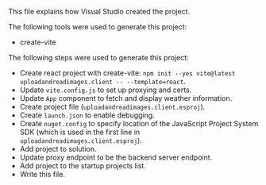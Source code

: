 This file explains how Visual Studio created the project.

The following tools were used to generate this project:
- create-vite

The following steps were used to generate this project:
- Create react project with create-vite: `npm init --yes vite@latest uploadandreadimages.client -- --template=react`.
- Update `vite.config.js` to set up proxying and certs.
- Update `App` component to fetch and display weather information.
- Create project file (`uploadandreadimages.client.esproj`).
- Create `launch.json` to enable debugging.
- Create `nuget.config` to specify location of the JavaScript Project System SDK (which is used in the first line in `uploadandreadimages.client.esproj`).
- Add project to solution.
- Update proxy endpoint to be the backend server endpoint.
- Add project to the startup projects list.
- Write this file.
